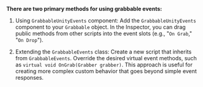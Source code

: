 **There are two primary methods for using grabbable events:**
1. Using `GrabbableUnityEvents` component:
Add the `GrabbableUnityEvents` component to your `Grabbable` object. 
In the Inspector, you can drag public methods from other scripts into the event slots (e.g., "`On Grab`," "`On Drop`"). 

2. Extending the `GrabbableEvents` class:
Create a new script that inherits from `GrabbableEvents`. 
Override the desired virtual event methods, such as `virtual void OnGrab(Grabber grabber)`. 
This approach is useful for creating more complex custom behavior that goes beyond simple event responses. 